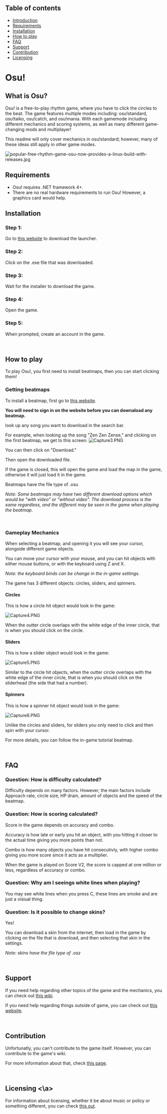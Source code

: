 ## Table of contents

- [Introduction](#Introduction)
- [Requirements](#Requirements)
- [Installation](#Installation)
- [How to play](#How-to-play)
- [FAQ](#FAQ)
- [Support](#Support)
- [Contribution](#Contribution)
- [Licensing](#Licensing)

<!-- toc -->
# Osu!
## What is Osu? <a name="Introduction"></a>

Osu! is a free-to-play rhythm game, where you have to click the circles to the beat. The game features multiple modes including: osu!standard, osu!taiko, osu!catch, and osu!mania. 
With each gamemode including different mechanics and scoring systems, as well as many different game-changing mods and multiplayer!

This readme will only cover mechanics in osu!standard; however, many of these ideas still apply in other game modes. 

![popular-free-rhythm-game-osu-now-provides-a-linux-build-with-releases.jpg](https://github.com/Atunez/Atunez.github.io/blob/main/pictures/popular-free-rhythm-game-osu-now-provides-a-linux-build-with-releases.jpg?raw=true)

## Requirements <a name="Requirements"></a>

- Osu! requires .NET framework 4+.
- There are no real hardware requirements to run Osu! However, a graphics card would help.


## Installation <a name="Installation"></a>

### Step 1:
Go to [this website](https://osu.ppy.sh/home/download) to download the launcher.

### Step 2:
Click on the .exe file that was downloaded.

### Step 3:
Wait for the installer to download the game.

### Step 4:
Open the game. 

### Step 5:
When prompted, create an account in the game.

<br>

## How to play <a name="How-to-play"></a>

To play Osu!, you first need to install beatmaps, then you can start clicking them!

### Getting beatmaps

To install a beatmap, first go to [this website](https://osu.ppy.sh/beatmapsets). 

**You will need to sign in on the website before you can downaload any beatmap.**

look up any song you want to download in the search bar. 

For example, when looking up the song "Zen Zen Zense," and clicking on the first beatmap, we get to this screen:
![Capture3.PNG](https://github.com/Atunez/Atunez.github.io/blob/main/pictures/Capture3.PNG?raw=true)

You can then click on "Download." 

Then open the downloaded file. 

If the game is closed, this will open the game and load the map in the game, otherwise it will just load it in the game. 

Beatmaps have the file type of .osu

*Note: Some beatmaps may have two different download options which would be "with video" or "without video". The download process is the same regardless, and the different may be seen in the game when playing the beatmap.*

<br>

### Gameplay Mechanics

When selecting a beatmap, and opening it you will see your cursor, alongside different game objects.

You can move your cursor with your mouse, and you can hit objects with either mouse buttons, or with the keyboard using Z and X. 

*Note: the keyboard binds can be change in the in-game settings.*

The game has 3 different objects: circles, sliders, and spinners.


#### Circles


This is how a circle hit object would look in the game:


![Capture4.PNG](https://github.com/Atunez/Atunez.github.io/blob/main/pictures/Capture4.PNG?raw=true)


When the outter circle overlaps with the white edge of the inner circle, that is when you should click on the circle.


#### Sliders


This is how a slider object would look in the game:


![Capture5.PNG](https://github.com/Atunez/Atunez.github.io/blob/main/pictures/Capture5.PNG?raw=true)


Similar to the circle hit objects, when the outter circle overlaps with the white edge of the inner circle, that is when you should click on the sliderhead (the side that had a number).


#### Spinners


This is how a spinner hit object would look in the game:


![Capture6.PNG](https://github.com/Atunez/Atunez.github.io/blob/main/pictures/Capture6.PNG?raw=true)


Unlike the circles and sliders, for sliders you only need to click and then spin with your cursor.


For more details, you can follow the in-game tutorial beatmap.

<br>

## FAQ <a name="FAQ"></a>

### Question: How is difficulty calculated?

Difficulty depends on many factors. However, the main factors include Approach rate, circle size, HP drain, amount of objects and the speed of the beatmap.

### Question: How is scoring calculated?

Score in the game depends on accuracy and combo.

Accuracy is how late or early you hit an object, with you hitting it closer to the actual time giving you more points than not.

Combo is how many objects you have hit consecutivly, with higher combo giving you more score since it acts as a multiplier.

When the game is played on Score V2, the score is capped at one million or less, regardless of accuracy or combo.

### Question: Why am I seeings white lines when playing?

You may see white lines when you press C, these lines are smoke and are just a visiual thing.

### Question: Is it possible to change skins?

Yes!

You can download a skin from the internet, then load in the game by clicking on the file that is download, and then selecting that skin in the settings.

*Note: skins have the file type of .osz*

<br>

## Support <a name="Support"></a>

If you need help regarding other topics of the game and the mechanics, you can check out [this wiki](https://osu.ppy.sh/help/wiki/Main_Page).

If you need help regarding things outside of game, you can check out [this website](https://osu.ppy.sh/help/wiki/Help_Centre).

<br>

## Contribution <a name="Contribution"></a>

Unfortunatly, you can't contribute to the game itself. However, you can contribute to the game's wiki. 

For more information about that, check [this page](https://osu.ppy.sh/help/wiki/osu%21_wiki_Contribution_Guide).

<br>

## Licensing <a name="Licensing"><\a>

For information about licensing, whether it be about music or policy or something different, you can check [this out](https://osu.ppy.sh/help/wiki/Legal).
